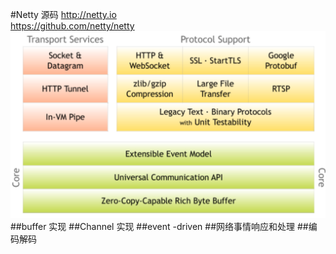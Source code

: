 #Netty 源码
<http://netty.io>  
<https://github.com/netty/netty>  
![netty-arc](netty-1.png)
##buffer 实现
##Channel 实现
##event -driven
##网络事情响应和处理
##编码解码
